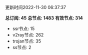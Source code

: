 更新时间2022-11-30 06:37:37

**总订阅: 45**
**总节点: 1483**
**有效节点: 314**
- ssr节点: 15
- v2ray节点: 262
- trojan节点: 35
- ss节点: 2
